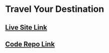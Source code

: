 # Travel Your Destination

## [Live Site Link](https://iqbal-project-9.netlify.app/)

## [Code Repo Link](https://github.com/programming-hero-web-course-4/product-analysis-website-rimitdb)